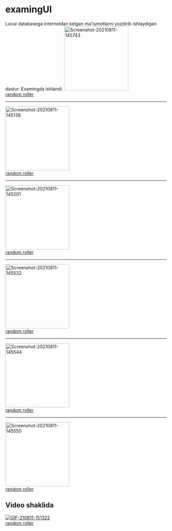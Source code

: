 # examingUI
Local databasega internetdan kelgan ma'lumotlarni yozdirib ishlaydigan dastur. Examingda ishlandi.
<a href="https://ibb.co/tz45KHK"><img src="https://i.ibb.co/QkfGQJQ/Screenshot-20210811-145743.jpg" alt="Screenshot-20210811-145743" width="200" border="0"></a><br /><a target='_blank' href='https://freeonlinedice.com/'>random roller</a><br />
<hr>
<a href="https://ibb.co/MSkYC9y"><img src="https://i.ibb.co/3dmDCk5/Screenshot-20210811-145138.jpg" alt="Screenshot-20210811-145138" width="200" border="0"></a><br /><a target='_blank' href='https://freeonlinedice.com/'>random roller</a><br />
<hr>
<a href="https://ibb.co/dmLszvX"><img src="https://i.ibb.co/g4PbB8Q/Screenshot-20210811-145201.jpg" alt="Screenshot-20210811-145201"  width="200" border="0"></a><br /><a target='_blank' href='https://freeonlinedice.com/'>random roller</a><br />
<hr>
<a href="https://ibb.co/MV3CJZj"><img src="https://i.ibb.co/jM1rjbx/Screenshot-20210811-145532.jpg" alt="Screenshot-20210811-145532" width="200" border="0"></a><br /><a target='_blank' href='https://freeonlinedice.com/'>random roller</a><br />
<hr>
<a href="https://ibb.co/YPw1CLz"><img src="https://i.ibb.co/hLw46mP/Screenshot-20210811-145544.jpg" alt="Screenshot-20210811-145544" width="200" border="0"></a><br /><a target='_blank' href='https://freeonlinedice.com/'>random roller</a><br />
<hr>
<a href="https://ibb.co/5Txc7tz"><img src="https://i.ibb.co/JnFkh0b/Screenshot-20210811-145550.jpg" alt="Screenshot-20210811-145550" width="200" border="0"></a><br /><a target='_blank' href='https://freeonlinedice.com/'>random roller</a><br />

<h2> Video shaklida </h2>

<a href="https://ibb.co/z63g9v8"><img src="https://i.ibb.co/tL06jrZ/GIF-210811-151322.gif" alt="GIF-210811-151322" border="0"></a><br /><a target='_blank' href='https://freeonlinedice.com/'>random roller</a><br />
